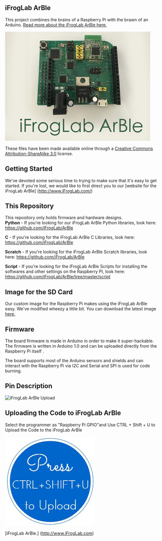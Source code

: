 ## **iFrogLab ArBle**
This project combines the brains of a Raspberry Pi with the brawn of an Arduino.  [Read more about the iFrogLab ArBle here.](http://www.iFrogLab.com)

![Picture](iFrogLabArBle_Logo_3.jpg)

These files have been made available online through a [Creative Commons Attribution-ShareAlike 3.0](http://creativecommons.org/licenses/by-sa/3.0/) license.

## Getting Started

We've devoted some serious time to trying to make sure that it's easy to get started.  If you're lost, we would like to first direct you to our [website for the iFrogLab ArBle] (http://www.iFrogLab.com/)

## This Repository

This repository only holds firmware and hardware designs.  
**Python** - If you're looking for our iFrogLab ArBle Python libraries, look here:	https://github.com/iFrogLab/ArBle
	
**C** - If you're looking for the iFrogLab ArBle C Libraries, look here: 		https://github.com/iFrogLab/ArBle
	
**Scratch** - If you're looking for the iFrogLab ArBle Scratch libraries, look here:	https://github.com/iFrogLab/ArBle

**Script** - If you're looking for the iFrogLab ArBle Scripts for installing the softwares and other settings on the Raspberry PI, look here:	https://github.com/iFrogLab/ArBle/tree/master/script

## Image for the SD Card
Our custom image for the Raspberry Pi makes using the iFrogLab ArBle easy.  We've modified wheezy a little bit.  You can download the latest image [here.](http://www.dexterindustries.com/howto/raspberry-pi-tutorials/install-raspbian-for-robots-image-on-an-sd-card/)
	
## Firmware
The board firmware is made in Arduino in order to make it super-hackable.  The firmware is written in Arduino 1.0 and can be uploaded directly from the Raspberry Pi itself .

The board supports most of the Arduino sensors and shields and can interact with the Raspberry Pi via I2C and Serial and SPI is used for code burning.

## Pin Description
![ iFrogLab ArBle Upload ](iFrogLabArble_hardware_description.png)

## Uploading the Code to iFrogLab ArBle
Select the programmer as "Raspberry Pi GPIO"and Use CTRL + Shift + U to Upload the Code to the iFrogLab ArBle

![iFrogLab ArBle Upload](uploadProgram.JPG)


[iFrogLab ArBle.] (http://www.iFrogLab.com)